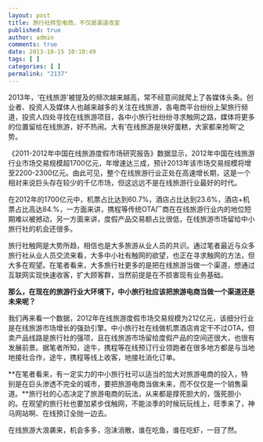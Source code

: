 ```yaml
---
layout: post
title: 旅行社转型电商，不仅是渠道改变
published: true
author: admin
comments: true
date: 2013-10-15 10:10:49
tags: [ ]
categories: [ ]
permalink: "2137"
---
```



2013年，‘在线旅游’被提及的频次越来越高，常不经意间就爬上了各媒体头条。创业者、投资人及媒体人也越来越多的关注在线旅游，各电商平台纷纷上架旅行频道，投资人四处寻找在线旅游项目，各中小旅行社纷纷寻求触网之路，媒体将更多的位置留给在线旅游，好不热闹。大有‘在线旅游是块好蛋糕，大家都来抢啊’之势。

《2011-2012年中国在线旅游度假市场研究报告》数据显示，2012年中国在线旅游行业市场交易规模超1700亿元，年增速达三成，预计2013年该市场交易规模将增至2200-2300亿元。由此可见，整个在线旅游行业正处在高速增长期，这是一个相对来说巨头存在较少的千亿市场，但这远远不是在线旅游行业最好的时代。

在2012年的1700亿元中，机票占比达到60.7%，酒店占比达到23.6%，酒店+机票占比高达84.%，一方面来讲，携程等传统OTA厂商在在线旅游行业内的地位短期难以被撼动，另一方面来讲，度假产品交易额占比很低，在线旅游市场留给中小旅行社的机会还很多。

旅行社触网是大势所趋，相信也是大多旅游从业人员的共识。通过笔者最近与众多旅行社从业人员交流来看，大多中小社有触网的欲望，也正在寻求触网的方法，但大多在观望。在笔者看来，大多旅行社更多的是把在线旅游当做一个渠道，想通过互联网实现快速收客，扩大顾客群，当然前提是在不损害现有业务基础。

**那么，在现在的旅游行业大环境下，中小旅行社应该把旅游电商当做一个渠道还是未来呢？**

我们再来看一个数据，2012年在线旅游度假市场交易规模为212亿元，该细分行业是在线旅游市场增长的强劲引擎。中小旅行社在线做机票酒店肯定干不过OTA，但卖产品线路是旅行社的强项，且在线旅游市场留给度假产品的空间还很大，也很有发展前景。据笔者所知，途牛，携程等在线预订行业领跑者在很多地方都是与当地地接社合作，途牛，携程等线上收客，地接社消化订单。

**在笔者看来，有一定实力的中小旅行社可以适当的加大对旅游电商的投入，特别是在巨头渗透不完全的城市，要把旅游电商当做未来，而不仅仅是一个销售渠道。**旅行社的心态决定了旅游电商的玩法，从来都是撑死胆大的，饿死胆小的。在观望的旅行社也要加紧步伐触网，不能淡季的时候玩玩线上，旺季来了，神马网站啊、在线预订全抛一边去。

在线旅游大浪袭来，机会多多，泡沫消散，谁在吃鱼，谁在吃虾，一目了然。